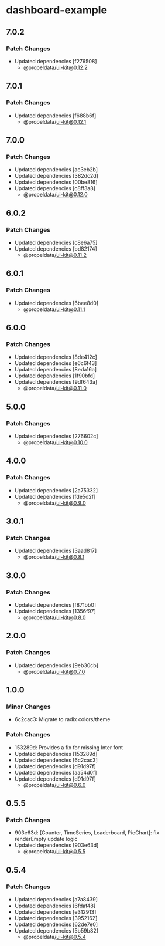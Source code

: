 # dashboard-example

## 7.0.2

### Patch Changes

- Updated dependencies [f276508]
  - @propeldata/ui-kit@0.12.2

## 7.0.1

### Patch Changes

- Updated dependencies [f688b6f]
  - @propeldata/ui-kit@0.12.1

## 7.0.0

### Patch Changes

- Updated dependencies [ac3eb2b]
- Updated dependencies [382dc2d]
- Updated dependencies [00be816]
- Updated dependencies [c8ff3a8]
  - @propeldata/ui-kit@0.12.0

## 6.0.2

### Patch Changes

- Updated dependencies [c8e6a75]
- Updated dependencies [bd82174]
  - @propeldata/ui-kit@0.11.2

## 6.0.1

### Patch Changes

- Updated dependencies [6bee8d0]
  - @propeldata/ui-kit@0.11.1

## 6.0.0

### Patch Changes

- Updated dependencies [8de412c]
- Updated dependencies [e6c6f43]
- Updated dependencies [8eda16a]
- Updated dependencies [1f90bfd]
- Updated dependencies [9df643a]
  - @propeldata/ui-kit@0.11.0

## 5.0.0

### Patch Changes

- Updated dependencies [276602c]
  - @propeldata/ui-kit@0.10.0

## 4.0.0

### Patch Changes

- Updated dependencies [2a75332]
- Updated dependencies [fde5d2f]
  - @propeldata/ui-kit@0.9.0

## 3.0.1

### Patch Changes

- Updated dependencies [3aad817]
  - @propeldata/ui-kit@0.8.1

## 3.0.0

### Patch Changes

- Updated dependencies [f871bb0]
- Updated dependencies [1356f97]
  - @propeldata/ui-kit@0.8.0

## 2.0.0

### Patch Changes

- Updated dependencies [9eb30cb]
  - @propeldata/ui-kit@0.7.0

## 1.0.0

### Minor Changes

- 6c2cac3: Migrate to radix colors/theme

### Patch Changes

- 153289d: Provides a fix for missing Inter font
- Updated dependencies [153289d]
- Updated dependencies [6c2cac3]
- Updated dependencies [d91d97f]
- Updated dependencies [aa54d0f]
- Updated dependencies [d91d97f]
  - @propeldata/ui-kit@0.6.0

## 0.5.5

### Patch Changes

- 903e63d: [Counter, TimeSeries, Leaderboard, PieChart]: fix renderEmpty update logic
- Updated dependencies [903e63d]
  - @propeldata/ui-kit@0.5.5

## 0.5.4

### Patch Changes

- Updated dependencies [a7a8439]
- Updated dependencies [6fdaf48]
- Updated dependencies [e312913]
- Updated dependencies [3952162]
- Updated dependencies [62de7e0]
- Updated dependencies [5b59b82]
  - @propeldata/ui-kit@0.5.4
